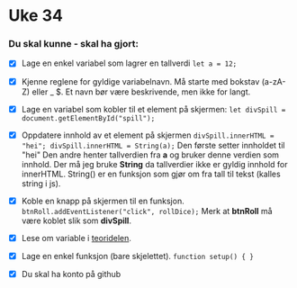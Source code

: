 # Uke 34

### Du skal kunne - skal ha gjort:

* [x] Lage en enkel variabel som lagrer en tallverdi `let a = 12;`
* [x] Kjenne reglene for gyldige variabelnavn. Må starte med bokstav \(a-zA-Z\) eller \_ $. Et navn bør være beskrivende, men ikke for langt.
* [x] Lage en variabel som kobler til et element på skjermen: `let divSpill = document.getElementById("spill");`
* [x] Oppdatere innhold av et element på skjermen `divSpill.innerHTML = "hei"; divSpill.innerHTML = String(a);` Den første setter innholdet til "hei" Den andre henter tallverdien fra **a** og bruker denne verdien som innhold. Der må jeg bruke **String** da tallverdier ikke er gyldig innhold for innerHTML. String\(\) er en funksjon som gjør om fra tall til tekst \(kalles string i js\).
* [x] Koble en knapp på skjermen til en funksjon. `btnRoll.addEventListener("click", rollDice);` Merk at **btnRoll** må være koblet slik som **divSpill**.
* [x] Lese om variable i [teoridelen](../teori/teori.md).
* [x] Lage en enkel funksjon \(bare skjelettet\). `function setup() { }`
* [x] Du skal ha konto på github

